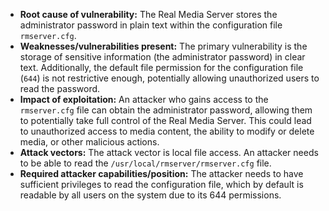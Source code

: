- **Root cause of vulnerability:** The Real Media Server stores the administrator password in plain text within the configuration file `rmserver.cfg`.
- **Weaknesses/vulnerabilities present:** The primary vulnerability is the storage of sensitive information (the administrator password) in clear text. Additionally, the default file permission for the configuration file (`644`) is not restrictive enough, potentially allowing unauthorized users to read the password.
- **Impact of exploitation:** An attacker who gains access to the `rmserver.cfg` file can obtain the administrator password, allowing them to potentially take full control of the Real Media Server. This could lead to unauthorized access to media content, the ability to modify or delete media, or other malicious actions.
- **Attack vectors:** The attack vector is local file access. An attacker needs to be able to read the `/usr/local/rmserver/rmserver.cfg` file.
- **Required attacker capabilities/position:** The attacker needs to have sufficient privileges to read the configuration file, which by default is readable by all users on the system due to its 644 permissions.